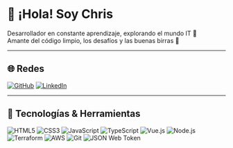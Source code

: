 # 👋 ¡Hola! Soy Chris

Desarrollador en constante aprendizaje, explorando el mundo IT 🚀  
Amante del código limpio, los desafíos y las buenas birras 🍻

---

## 🌐 Redes

[![GitHub](https://img.shields.io/badge/GitHub-KhrixTain-black?logo=github)](https://github.com/KhrixTain)
[![LinkedIn](https://img.shields.io/badge/LinkedIn-Perfil-blue?logo=linkedin&logoColor=white)](https://www.linkedin.com/in/christian-maccarino-983895293/)

---

## 🚀 Tecnologías & Herramientas

![HTML5](https://img.shields.io/badge/HTML5-E34F26?logo=html5&logoColor=white)
![CSS3](https://img.shields.io/badge/CSS3-1572B6?logo=css3&logoColor=white)
![JavaScript](https://img.shields.io/badge/JavaScript-F7DF1E?logo=javascript&logoColor=black)
![TypeScript](https://img.shields.io/badge/TypeScript-3178C6?logo=typescript&logoColor=white)
![Vue.js](https://img.shields.io/badge/Vue.js-35495E?logo=vue.js&logoColor=4FC08D)
![Node.js](https://img.shields.io/badge/Node.js-339933?logo=nodedotjs&logoColor=white)
![Terraform](https://img.shields.io/badge/Terraform-623CE4?logo=terraform&logoColor=white)
![AWS](https://img.shields.io/badge/AWS-232F3E?logo=amazonaws&logoColor=FF9900)
![Git](https://img.shields.io/badge/Git-F05032?logo=git&logoColor=white)
![JSON Web Token](https://img.shields.io/badge/JWT-000000?logo=jsonwebtokens&logoColor=white)
